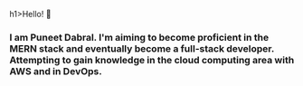 h1>Hello! 👋</h1>
<h3>I am Puneet Dabral. I'm aiming to become proficient in the MERN stack and eventually become a full-stack developer. Attempting to gain knowledge in the cloud computing area with AWS and in DevOps.</h3>


